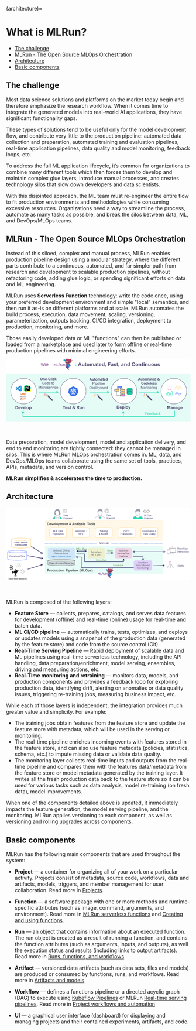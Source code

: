 (architecture)=
# What is MLRun? <!-- omit in toc -->
- [The challenge](#the-challenge)
- [MLRun - The Open Source MLOps Orchestration](#why-mlrun)
- [Architecture](#architecture)
- [Basic components](#basic-components)

<a id="the-challenge"></a>
## The challenge

Most data science solutions and platforms on the market today begin and therefore emphasize the research workflow. 
When it comes time to integrate the generated models into real-world AI applications, they have significant functionality gaps.

These types of solutions tend to be useful only for the model development flow, and contribute very little to the production pipeline: 
automated data collection and preparation, automated training and evaluation pipelines, real-time application pipelines, 
data quality and model monitoring, feedback loops, etc.

To address the full ML application lifecycle, it’s common for organizations to combine many different tools which then forces 
them to develop and maintain complex glue layers, introduce manual processes, and creates technology silos that slow down 
developers and data scientists. 

With this disjointed approach, the ML team must re-engineer the entire flow to fit production environments and methodologies 
while consuming excessive resources. Organizations need a way to streamline the process, 
automate as many tasks as possible, and break the silos between data, ML, and DevOps/MLOps teams.

<a id="why-mlrun"></a>
## MLRun - The Open Source MLOps Orchestration

Instead of this siloed, complex and manual process, MLRun enables production pipeline design using a modular strategy, 
where the different parts contribute to a continuous, automated, and far simpler path from research and development to scalable 
production pipelines, without refactoring code, adding glue logic, or spending significant efforts on data and ML engineering.

MLRun uses **Serverless Function** technology: write the code once, using your preferred development environment and 
simple "local" semantics, and then run it as-is on different platforms and at scale. MLRun automates the build process, execution, 
data movement, scaling, versioning, parameterization, outputs tracking, CI/CD integration, deployment to production, monitoring, and more. 

Those easily developed data or ML "functions" can then be published or loaded from a marketplace and used later to form offline or real-time 
production pipelines with minimal engineering efforts.

<p align="center"><img src="_static/images/mlrun-flow.png" alt="mlrun-flow" width="600"/></p><br>

Data preparation, model development, model and application delivery, and end to end monitoring are tightly connected: 
they cannot be managed in silos. This is where MLRun MLOps orchestration comes in. ML, data, and DevOps/MLOps teams 
collaborate using the same set of tools, practices, APIs, metadata, and version control.

<b>MLRun simplifies & accelerates the time to production.</b>

## Architecture 

<img src="_static/images/pipeline.png" alt="pipeline"/>

<br><br>
MLRun is composed of the following layers:

- **Feature Store** &mdash; collects, prepares, catalogs, and serves data features for development (offline) and real-time (online) 
usage for real-time and batch data.
- **ML CI/CD pipeline** &mdash; automatically trains, tests, optimizes, and deploys or updates models using a snapshot of the production 
data (generated by the feature store) and code from the source control (Git).
- **Real-Time Serving Pipeline** &mdash; Rapid deployment of scalable data and ML pipelines using real-time serverless technology, including 
the API handling, data preparation/enrichment, model serving, ensembles, driving and measuring actions, etc.
- **Real-Time monitoring and retraining** &mdash; monitors data, models, and production components and provides a feedback loop for exploring production data, identifying drift, alerting on anomalies or data quality issues, triggering re-training jobs, measuring business impact, etc.

While each of those layers is independent, the integration provides much greater value and simplicity. For example:
- The training jobs obtain features from the feature store and update the feature store with metadata, which will be used in the serving or monitoring.
- The real-time pipeline enriches incoming events with features stored in the feature store, and can also use feature metadata (policies, statistics, schema, etc.) to impute missing data or validate data quality.
- The monitoring layer collects real-time inputs and outputs from the real-time pipeline and compares them with the features data/metadata from the feature store or model metadata generated by the training layer. It writes all the fresh production data back to the feature store so it can be used for various tasks such as data analysis, model re-training (on fresh data), model improvements.

When one of the components detailed above is updated, it immediately impacts the feature generation, the model serving pipeline, and the monitoring. MLRun applies versioning to each component, as well as versioning and rolling upgrades across components.

<a id="basic-components"></a>
## Basic components

MLRun has the following main components that are used throughout the system:

- <a id="def-project"></a>**Project** &mdash; a container for organizing all of your work on a particular activity.
    Projects consist of metadata, source code, workflows, data and artifacts, models, triggers, and member management for user collaboration. Read more in [Projects](./projects/project.md).

- <a id="def-function"></a>**Function** &mdash; a software package with one or more methods and runtime-specific attributes (such as image, command, arguments, and environment). Read more in [MLRun serverless functions](./concepts/functions-concepts) and [Creating and using functions](./runtimes/functions).

- <a id="def-run"></a>**Run** &mdash; an object that contains information about an executed function.
    The run object is created as a result of running a function, and contains the function attributes (such as arguments, inputs, and outputs), as well the execution status and results (including links to output artifacts). Read more in [Runs, functions, and workflows](./concepts/runs-experiments-workflows).

- <a id="def-artifact"></a>**Artifact** &mdash; versioned data artifacts (such as data sets, files and models) are produced or consumed by functions, runs, and workflows. Read more in [Artifacts and models](./store/artifacts.md).

- <a id="def-workflow"></a>**Workflow** &mdash; defines a functions pipeline or a directed acyclic graph (DAG) to execute using [Kubeflow Pipelines](https://www.kubeflow.org/docs/pipelines/pipelines-quickstart/)
  or MLRun [Real-time serving pipelines](./serving/serving-graph.md). Read more in [Project workflows and automation](./projects/workflows.md)
  
- **UI** &mdash; a graphical user interface (dashboard) for displaying and managing projects and their contained experiments, artifacts, and code.
